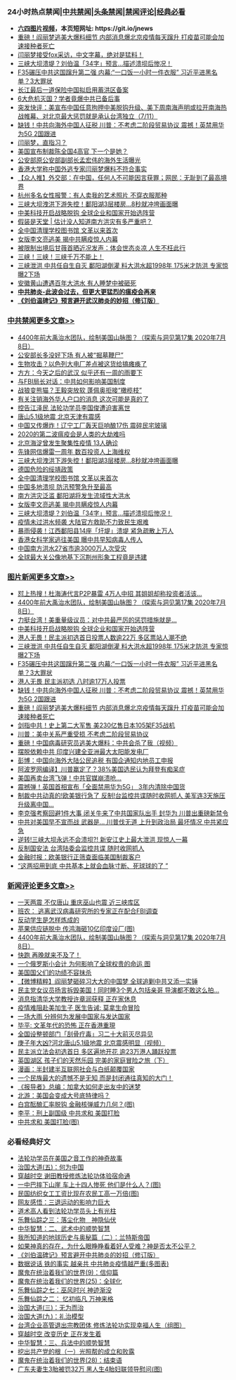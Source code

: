 <div id="tt">
<h3>24小时热点禁闻|<a href="#%E4%B8%AD%E5%85%B1%E7%A6%81%E9%97%BB%E6%9B%B4%E5%A4%9A%E6%96%87%E7%AB%A0">中共禁闻</a>|<a href="#%E5%9B%BE%E7%89%87%E6%96%B0%E9%97%BB%E6%9B%B4%E5%A4%9A%E6%96%87%E7%AB%A0">头条禁闻</a>|<a href="#%E6%96%B0%E9%97%BB%E8%AF%84%E8%AE%BA%E6%9B%B4%E5%A4%9A%E6%96%87%E7%AB%A0">禁闻评论|<a href="#%E5%BF%85%E7%9C%8B%E7%BB%8F%E5%85%B8%E5%A5%BD%E6%96%87">经典必看</a></h3>
<ul>
<li><b><a href="http://d1.bdrive.tk/64.mp4" target="_blank">六四图片视频</a>，本页短网址: https://git.io/jnews</b></li>
<li><a href="https://github.com/fqnews/bnews/blob/master/topimagenews/20200711/1359246.md">重磅！阎丽梦逃美大爆料细节 内部消息爆北京疫情每天蹿升 打疫苗可能会加速接种者死亡</a></li>
<li><a href="https://github.com/fqnews/bnews/blob/master/cbnews/20200711/1359139.md">闫丽梦接受fox采访，中文字幕，绝对是猛料！</a></li>
<li><a href="https://github.com/fqnews/bnews/blob/master/cbnews/20200711/1359241.md">三峡大坝溃堤？刘伯温「34字」预言…描述溃坝后惨况！</a></li>
<li><a href="https://github.com/fqnews/bnews/blob/master/topimagenews/20200711/1359315.md">F35碾压中共这国蹿升第二强 内幕:“一口饭一小时一件衣服” 习近平进黑名单？3大罪状</a></li>
<li><a href="https://github.com/fqnews/bnews/blob/master/cbnews/20200711/1359222.md">长江最后一道保险中国拟启用蓄洪区备案 </a></li>
<li><a href="https://github.com/fqnews/bnews/blob/master/cnnews/20200711/1359339.md">6大危机灭国？学者竟爆中共已备后事</a></li>
<li><a href="https://github.com/fqnews/bnews/blob/master/bannedvideo/20200712/1359395.md">突发快评：美宣布中国任意拘押中美脱钩升级、美下周南海声明或拉开南海热战帷幕、对北京最大惩罚就是承认台湾独立（7/11）</a></li>
<li><a href="https://github.com/fqnews/bnews/blob/master/topimagenews/20200711/1359287.md">缺钱！中共向海外中国人征税 川普：不考虑二阶段贸易协议 震撼！英禁用华为5G 2国跟进</a></li>
<li><a href="https://github.com/fqnews/bnews/blob/master/bannedvideo/20200711/1359351.md">闫丽梦，直指习？</a></li>
<li><a href="https://github.com/fqnews/bnews/blob/master/cbnews/20200711/1359151.md">美国宣布制裁陈全国4高官 下一个是她？</a></li>
<li><a href="https://github.com/fqnews/bnews/blob/master/cnnews/20200712/1359439.md">公安部原公安部副部长孟宏伟的海外生活曝光</a></li>
<li><a href="https://github.com/fqnews/bnews/blob/master/ssgc/20200712/1359405.md">香港大学称中国外逃专家闫丽梦爆料不符合事实</a></li>
<li><a href="https://github.com/fqnews/bnews/blob/master/baitai/20200712/1359371.md">【众人推】外交部：在中国，任何人不可能因言获罪；网民：无耻到了最高境界</a></li>
<li><a href="https://github.com/fqnews/bnews/blob/master/baitai/20200711/1359199.md">杭州多名女性报警：有人卖我的艺术照片 不穿衣服那种</a></li>
<li><a href="https://github.com/fqnews/bnews/blob/master/cbnews/20200712/1359368.md">三峡大坝洩洪下游失控！鄱阳湖3层楼房…8秒就冲垮画面曝</a></li>
<li><a href="https://github.com/fqnews/bnews/blob/master/topimagenews/20200712/1359376.md">中美科技开启战略脱钩 全球企业和国家开始选阵营</a></li>
<li><a href="https://github.com/fqnews/bnews/blob/master/baitai/20200712/1359392.md">假装是天堂 &#124; 估计没人知道南方洪灾有多严重吧？</a></li>
<li><a href="https://github.com/fqnews/bnews/blob/master/cbnews/20200711/1359346.md">全中国清理学校图书馆 文革以来首次</a></li>
<li><a href="https://github.com/fqnews/bnews/blob/master/cbnews/20200711/1359245.md">女版李文亮逃美 揭中共瞒疫惊人内幕</a></li>
<li><a href="https://github.com/fqnews/bnews/blob/master/yule/20200712/1359415.md">被限制出境后甘薇首晒近况发声：体会世态炎凉 人生不枉此行</a></li>
<li><a href="https://github.com/fqnews/bnews/blob/master/bannedvideo/20200711/1359254.md">三峡！三峡！三峡千万不能上！</a></li>
<li><a href="https://github.com/fqnews/bnews/blob/master/topimagenews/20200711/1359353.md">三峡泄洪 中共任自生自灭 鄱阳湖倒灌 料大洪水超1998年 175米才防洪 专家惊曝2下场</a></li>
<li><a href="https://github.com/fqnews/bnews/blob/master/cbnews/20200711/1359220.md">安徽黄山遭遇百年大洪水 有人睡梦中被砸死</a></li>
<li><b><a href="https://github.com/fqnews/bnews/blob/master/comments/20200211/1275071.md" target="_blank">中共肺炎-此波会过去，但更大更猛烈的瘟疫会再来</a></b></li>
<li><b><a href="https://github.com/fqnews/bnews/blob/master/comments/20200207/1272816.md" target="_blank">《刘伯温碑记》预言避开武汉肺炎的妙招（修订版）</a></b></li>
</ul>
</div>

<div class="catlist">
<h3><a href="https://github.com/fqnews/bnews/blob/master/cbnews/" target="_blank">中共禁闻</a><span><a href="https://github.com/fqnews/bnews/blob/master/cbnews/" target="_blank" rel="nofollow">更多文章>></a></span></h3>
<ul>
<li><a href="https://github.com/fqnews/bnews/blob/master/comments/20200712/1359461.md" target="_blank">4400年前大禹治水团队，绘制美国山脉图？（探索与洞见第17集 2020年7月8日）</a></li>
<li><a href="https://github.com/fqnews/bnews/blob/master/cbnews/20200712/1359524.md" target="_blank">公安部长多没好下场 有人被“掘墓鞭尸”</a></li>
<li><a href="https://github.com/fqnews/bnews/blob/master/cbnews/20200712/1359523.md" target="_blank">生物攻击？以色列大电厂差点被这货给搞瘫痪了</a></li>
<li><a href="https://github.com/fqnews/bnews/blob/master/cbnews/20200712/1359522.md" target="_blank">方方：今天之后的武汉 似乎还有一周的雨要下</a></li>
<li><a href="https://github.com/fqnews/bnews/blob/master/cbnews/20200712/1359469.md" target="_blank">与FBI局长对话：中共如何影响美国制度</a></li>
<li><a href="https://github.com/fqnews/bnews/blob/master/cbnews/20200712/1359468.md" target="_blank">战狼变熊猫？王毅突放软 蓬佩奥拒接“橄榄枝”</a></li>
<li><a href="https://github.com/fqnews/bnews/blob/master/cbnews/20200712/1359467.md" target="_blank">有关注销海外华人户口的消息 这次可能是真的了</a></li>
<li><a href="https://github.com/fqnews/bnews/blob/master/cbnews/20200712/1359466.md" target="_blank">控告江泽民 法轮功学员李国俊遭迫害离世</a></li>
<li><a href="https://github.com/fqnews/bnews/blob/master/cbnews/20200712/1359443.md" target="_blank">唐山5.1级地震 北京天津有震感</a></li>
<li><a href="https://github.com/fqnews/bnews/blob/master/cbnews/20200712/1359442.md" target="_blank">中国又传爆炸！辽宁工厂轰天巨响酿17伤 震碎民宅玻璃</a></li>
<li><a href="https://github.com/fqnews/bnews/blob/master/comments/20200712/1359432.md" target="_blank">2020的第二波瘟疫会是人类的大劫难吗</a></li>
<li><a href="https://github.com/fqnews/bnews/blob/master/cbnews/20200712/1359382.md" target="_blank">北京海淀曾发生聚集性疫情 13人确诊</a></li>
<li><a href="https://github.com/fqnews/bnews/blob/master/cbnews/20200712/1359381.md" target="_blank">先锋网信爆雷一周年 数百投资人上海维权</a></li>
<li><a href="https://github.com/fqnews/bnews/blob/master/cbnews/20200712/1359368.md" target="_blank">三峡大坝洩洪下游失控！鄱阳湖3层楼房…8秒就冲垮画面曝</a></li>
<li><a href="https://github.com/fqnews/bnews/blob/master/cbnews/20200711/1359350.md" target="_blank">德国危险的绥靖政策</a></li>
<li><a href="https://github.com/fqnews/bnews/blob/master/cbnews/20200711/1359346.md" target="_blank">全中国清理学校图书馆 文革以来首次</a></li>
<li><a href="https://github.com/fqnews/bnews/blob/master/cbnews/20200711/1359298.md" target="_blank">中国多地溃坝 防汛预警急升至最高</a></li>
<li><a href="https://github.com/fqnews/bnews/blob/master/cbnews/20200711/1359292.md" target="_blank">南方洪灾泛滥 鄱阳湖将发生流域性大洪水</a></li>
<li><a href="https://github.com/fqnews/bnews/blob/master/cbnews/20200711/1359245.md" target="_blank">女版李文亮逃美 揭中共瞒疫惊人内幕</a></li>
<li><a href="https://github.com/fqnews/bnews/blob/master/cbnews/20200711/1359241.md" target="_blank">三峡大坝溃堤？刘伯温「34字」预言…描述溃坝后惨况！</a></li>
<li><a href="https://github.com/fqnews/bnews/blob/master/cbnews/20200711/1359240.md" target="_blank">疫情未过洪水频袭 大陆官方救助不力致民生艰难</a></li>
<li><a href="https://github.com/fqnews/bnews/blob/master/cbnews/20200711/1359238.md" target="_blank">暴雨侵袭！江西鄱阳县14座「圩堤」溃堤 紧急疏散上万人</a></li>
<li><a href="https://github.com/fqnews/bnews/blob/master/cbnews/20200711/1359207.md" target="_blank">香港女科学家逃往美国 曝中共早知病毒人传人</a></li>
<li><a href="https://github.com/fqnews/bnews/blob/master/cbnews/20200711/1359228.md" target="_blank">中国南方洪水27省市逾3000万人次受灾</a></li>
<li><a href="https://github.com/fqnews/bnews/blob/master/cbnews/20200711/1359227.md" target="_blank">全球最大关公像地基下沉荆州形象工程竟是违建</a></li>

</ul>
</div>
<div class="catlist">
<h3><a href="https://github.com/fqnews/bnews/blob/master/topimagenews/" target="_blank">图片新闻</a><span><a href="https://github.com/fqnews/bnews/blob/master/topimagenews/" target="_blank" rel="nofollow">更多文章>></a></span></h3>
<ul>
<li><a href="https://github.com/fqnews/bnews/blob/master/topimagenews/20200712/1359572.md" target="_blank">怼上热搜！杜海涛代言P2P暴雷 4万人中招 其姐姐却称投资者活该…</a></li>
<li><a href="https://github.com/fqnews/bnews/blob/master/comments/20200712/1359461.md" target="_blank">4400年前大禹治水团队，绘制美国山脉图？（探索与洞见第17集 2020年7月8日）</a></li>
<li><a href="https://github.com/fqnews/bnews/blob/master/topimagenews/20200712/1359465.md" target="_blank">力挺台湾！美重量级议员：对中共最严厉的惩罚措施就是&#8230;</a></li>
<li><a href="https://github.com/fqnews/bnews/blob/master/topimagenews/20200712/1359376.md" target="_blank">中美科技开启战略脱钩 全球企业和国家开始选阵营</a></li>
<li><a href="https://github.com/fqnews/bnews/blob/master/topimagenews/20200711/1359354.md" target="_blank">港人无畏！民主派初选首日投票人数逾22万 多区票站人潮不绝</a></li>
<li><a href="https://github.com/fqnews/bnews/blob/master/topimagenews/20200711/1359353.md" target="_blank">三峡泄洪 中共任自生自灭 鄱阳湖倒灌 料大洪水超1998年 175米才防洪 专家惊曝2下场</a></li>
<li><a href="https://github.com/fqnews/bnews/blob/master/topimagenews/20200711/1359315.md" target="_blank">F35碾压中共这国蹿升第二强 内幕:“一口饭一小时一件衣服” 习近平进黑名单？3大罪状</a></li>
<li><a href="https://github.com/fqnews/bnews/blob/master/topimagenews/20200711/1359312.md" target="_blank">港人无畏 民主派初选 八时逾17万人投票</a></li>
<li><a href="https://github.com/fqnews/bnews/blob/master/topimagenews/20200711/1359287.md" target="_blank">缺钱！中共向海外中国人征税 川普：不考虑二阶段贸易协议 震撼！英禁用华为5G 2国跟进</a></li>
<li><a href="https://github.com/fqnews/bnews/blob/master/topimagenews/20200711/1359246.md" target="_blank">重磅！阎丽梦逃美大爆料细节 内部消息爆北京疫情每天蹿升 打疫苗可能会加速接种者死亡</a></li>
<li><a href="https://github.com/fqnews/bnews/blob/master/topimagenews/20200711/1359035.md" target="_blank">剑指中共！史上第二大军售 美230亿售日本105架F35战机</a></li>
<li><a href="https://github.com/fqnews/bnews/blob/master/topimagenews/20200711/1359034.md" target="_blank">川普：美中关系严重受损 不考虑二阶段贸易协议</a></li>
<li><a href="https://github.com/fqnews/bnews/blob/master/comments/20200711/1359027.md" target="_blank">重磅！中国病毒研究员逃美大爆料：中共会杀了我（视频）</a></li>
<li><a href="https://github.com/fqnews/bnews/blob/master/topimagenews/20200711/1359022.md" target="_blank">摆脱依赖中共 印度兴建全亚洲最大太阳能发电厂</a></li>
<li><a href="https://github.com/fqnews/bnews/blob/master/topimagenews/20200711/1358963.md" target="_blank">彭博：中国向海外大陆公民追税 有国企通知内地员工申报</a></li>
<li><a href="https://github.com/fqnews/bnews/blob/master/topimagenews/20200710/1358868.md" target="_blank">阿波罗网编译】川普赢定了？38%美国选民认为拜登有痴呆症</a></li>
<li><a href="https://github.com/fqnews/bnews/blob/master/topimagenews/20200710/1358865.md" target="_blank">美国再卖台湾飞弹！中共官媒崩溃呛…</a></li>
<li><a href="https://github.com/fqnews/bnews/blob/master/topimagenews/20200710/1358864.md" target="_blank">震撼弹！英国首相宣布「全面禁用华为5G」 3年内清除中国货</a></li>
<li><a href="https://github.com/fqnews/bnews/blob/master/topimagenews/20200710/1358857.md" target="_blank">制裁中共动真的!欧美银行急了 反制!台监控共谍随时收网抓人 美军连3天施压升级离中国…</a></li>
<li><a href="https://github.com/fqnews/bnews/blob/master/topimagenews/20200710/1358837.md" target="_blank">李克强考察回避1件大事 闭关牛来了中共国家队出手 封华为 川普出重磅新禁令</a></li>
<li><a href="https://github.com/fqnews/bnews/blob/master/topimagenews/20200710/1358771.md" target="_blank">中共对美国早不宣而战 武器是&#8230; 川普伐无道 上升到政治局 最坏情况 中共紧应急</a></li>
<li><a href="https://github.com/fqnews/bnews/blob/master/topimagenews/20200710/1358763.md" target="_blank">逆转!三峡大坝永远不会溃坝?! 新安江史上最大泄洪 现惊人一幕</a></li>
<li><a href="https://github.com/fqnews/bnews/blob/master/topimagenews/20200710/1358682.md" target="_blank">反制国安法 台湾陆委会监控共谍 随时收网抓人</a></li>
<li><a href="https://github.com/fqnews/bnews/blob/master/topimagenews/20200710/1358676.md" target="_blank">金融时报：欧美银行正筛查面临美国制裁客户</a></li>
<li><a href="https://github.com/fqnews/bnews/blob/master/topimagenews/20200710/1358675.md" target="_blank">“这两招用到底 中共基本上就会血脉寸断、死球球的了 ”</a></li>

</ul>
</div>
<div class="catlist">
<h3><a href="https://github.com/fqnews/bnews/blob/master/comments/" target="_blank">新闻评论</a><span><a href="https://github.com/fqnews/bnews/blob/master/comments/" target="_blank" rel="nofollow">更多文章>></a></span></h3>
<ul>
<li><a href="https://github.com/fqnews/bnews/blob/master/comments/20200712/1359575.md" target="_blank">一天两震 不仅唐山 重庆巫山也震 近三峡库区</a></li>
<li><a href="https://github.com/fqnews/bnews/blob/master/comments/20200712/1359564.md" target="_blank">班农： 逃离武汉病毒研究所的专家正在配合FBI调查</a></li>
<li><a href="https://github.com/fqnews/bnews/blob/master/comments/20200712/1359562.md" target="_blank">反动学生是怎样炼成的</a></li>
<li><a href="https://github.com/fqnews/bnews/blob/master/comments/20200712/1359561.md" target="_blank">苹果供应链脱中 传鸿海砸10亿印度设厂(图)</a></li>
<li><a href="https://github.com/fqnews/bnews/blob/master/comments/20200712/1359461.md" target="_blank">4400年前大禹治水团队，绘制美国山脉图？（探索与洞见第17集 2020年7月8日）</a></li>
<li><a href="https://github.com/fqnews/bnews/blob/master/comments/20200712/1359545.md" target="_blank">快跑 再晚就来不及了！</a></li>
<li><a href="https://github.com/fqnews/bnews/blob/master/comments/20200712/1359543.md" target="_blank">一个俄罗斯小会计 为何影响了全球权贵的命运 图</a></li>
<li><a href="https://github.com/fqnews/bnews/blob/master/comments/20200712/1359539.md" target="_blank">美国国父们的功绩不容抹杀</a></li>
<li><a href="https://github.com/fqnews/bnews/blob/master/comments/20200712/1359538.md" target="_blank">【微博精粹】阎丽梦砸碎习大大的中国梦 全球追剿中共又添一实锤</a></li>
<li><a href="https://github.com/fqnews/bnews/blob/master/comments/20200712/1359537.md" target="_blank">民主党女议员扬言拆毁美国！同时睡3个男人包括亲哥 导演都不敢这么拍…</a></li>
<li><a href="https://github.com/fqnews/bnews/blob/master/comments/20200712/1359534.md" target="_blank">消息指清华大学教授许章润获释 正在家休息</a></li>
<li><a href="https://github.com/fqnews/bnews/blob/master/comments/20200712/1359533.md" target="_blank">疫情难阻赴美加生子 医生告诫: 莫拿生命冒险</a></li>
<li><a href="https://github.com/fqnews/bnews/blob/master/comments/20200712/1359527.md" target="_blank">一场大雨 分辨何为发展中国家与发达国家</a></li>
<li><a href="https://github.com/fqnews/bnews/blob/master/comments/20200712/1359526.md" target="_blank">毕平: 文革年代的恐怖 正在香港重現</a></li>
<li><a href="https://github.com/fqnews/bnews/blob/master/comments/20200712/1359525.md" target="_blank">全国设整顿部门「刮骨疗毒」习二十大前灭尽异见</a></li>
<li><a href="https://github.com/fqnews/bnews/blob/master/comments/20200712/1359505.md" target="_blank">庚子年大凶?河北唐山5.1级地震 北京震感明显（视频）</a></li>
<li><a href="https://github.com/fqnews/bnews/blob/master/comments/20200712/1359504.md" target="_blank">民主派立法会初选首日 多区遍地开花 逾23万港人踊跃投票</a></li>
<li><a href="https://github.com/fqnews/bnews/blob/master/comments/20200712/1359503.md" target="_blank">英国湖区 孩子们的天然乐园 完美的家庭冒险之旅（下）</a></li>
<li><a href="https://github.com/fqnews/bnews/blob/master/comments/20200712/1359491.md" target="_blank">漫画：半封建半互联网社会与白纸颠覆国家</a></li>
<li><a href="https://github.com/fqnews/bnews/blob/master/comments/20200712/1359490.md" target="_blank">一个民族最大的遗憾不是无知 而是封闭通往真知的大门！</a></li>
<li><a href="https://github.com/fqnews/bnews/blob/master/comments/20200712/1359489.md" target="_blank">《报导者》总编：加拿大如何走出友中的迷梦</a></li>
<li><a href="https://github.com/fqnews/bnews/blob/master/comments/20200712/1359488.md" target="_blank">北游：美国会变成大号底特律吗？</a></li>
<li><a href="https://github.com/fqnews/bnews/blob/master/comments/20200712/1359464.md" target="_blank">白宫酝酿汇率脱钩 金融核弹威力几何？(图)</a></li>
<li><a href="https://github.com/fqnews/bnews/blob/master/comments/20200712/1359444.md" target="_blank">李平：刑上副国级 中共求和 美国打脸</a></li>
<li><a href="https://github.com/fqnews/bnews/blob/master/comments/20200712/1359438.md" target="_blank">中共求和 美国打脸(图)</a></li>

</ul>
</div>

<div class="catlist">
<h3>必看经典好文</h3>
<ul>
<li><a href="https://github.com/fqnews/bnews/blob/master/comments/20200511/1326751.md" target="_blank">法轮功学员在美国之音工作的神奇故事</a></li>
<li><a href="https://github.com/fqnews/bnews/blob/master/cbnews/20180311/913065.md" target="_blank">治国大道(五)：何为中国</a></li>
<li><a href="https://github.com/fqnews/bnews/blob/master/comments/20200511/1322384.md" target="_blank">穿越时空 谢田教授修炼法轮功体验宿命通</a></li>
<li><a href="https://github.com/fqnews/bnews/blob/master/cbnews/20200611/1343057.md" target="_blank">一中巴摔下山崖 车上十四人惨死 他们是什么人？(图)</a></li>
<li><a href="https://github.com/fqnews/bnews/blob/master/lifebaike/20200515/1328783.md" target="_blank">民国纺织女工工资比现在农民工高一万倍(图)</a></li>
<li><a href="https://github.com/fqnews/bnews/blob/master/cbnews/20200126/1265515.md" target="_blank">网友感悟：三退运动的影响力巨大</a></li>
<li><a href="https://github.com/fqnews/bnews/blob/master/comments/20200227/1284657.md" target="_blank">道术高人看到法轮功学员头上有光柱</a></li>
<li><a href="https://github.com/fqnews/bnews/blob/master/tculture/20190101/1056889.md" target="_blank">乐舞仙踪之三：落尘化物　神隐仙伏</a></li>
<li><a href="https://github.com/fqnews/bnews/blob/master/comments/20200605/783249.md" target="_blank">中华智慧：二、武术中的顺势智慧</a></li>
<li><a href="https://github.com/fqnews/bnews/blob/master/tculture/xiulian/20170614/774347.md" target="_blank">我所知道的地球历史与奥秘篇（二）：兰特斯帝国</a></li>
<li><a href="https://github.com/fqnews/bnews/blob/master/comments/20200623/1346844.md" target="_blank">如果神真的存在，为什么眼睁睁看着好人受难？神是否太不公平？</a></li>
<li><a href="https://github.com/fqnews/bnews/blob/master/comments/20200207/1272816.md" target="_blank">《刘伯温碑记》预言避开中共肺炎的妙招（修订版）</a></li>
<li><a href="https://github.com/fqnews/bnews/blob/master/comments/20200620/1347687.md" target="_blank">数据说话 铁的事实 越亲共 中共肺炎疫情越严重(多图表)</a></li>
<li><a href="https://github.com/fqnews/bnews/blob/master/topimagenews/20180529/949649.md" target="_blank">魔鬼在统治着我们的世界(9)：信仰篇</a></li>
<li><a href="https://github.com/fqnews/bnews/blob/master/comments/20181017/1014654.md" target="_blank">魔鬼在统治着我们的世界(25)：全球化</a></li>
<li><a href="https://github.com/fqnews/bnews/blob/master/tculture/20190101/792550.md" target="_blank">乐舞仙踪之七：巫风时兴 神迹渐没</a></li>
<li><a href="https://github.com/fqnews/bnews/blob/master/tculture/20170711/790081.md" target="_blank">乐舞仙踪之二： 忆初临凡 万神来格</a></li>
<li><a href="https://github.com/fqnews/bnews/blob/master/cbnews/20180309/912114.md" target="_blank">治国大道(三)：无为而治</a></li>
<li><a href="https://github.com/fqnews/bnews/blob/master/cbnews/20180315/914943.md" target="_blank">治国大道(九)：礼治模型</a></li>
<li><a href="https://github.com/fqnews/bnews/blob/master/comments/20200528/1335859.md" target="_blank">台湾企业高管退出宗教团体 修炼法轮功实现幸福人生（组图）</a></li>
<li><a href="https://github.com/fqnews/bnews/blob/master/comments/20200626/1259925.md" target="_blank">穿越时空 改变历史 正在发生着</a></li>
<li><a href="https://github.com/fqnews/bnews/blob/master/comments/20200605/783248.md" target="_blank">中华智慧：三、兵法中的顺势智慧</a></li>
<li><a href="https://github.com/fqnews/bnews/blob/master/comments/20200629/1352460.md" target="_blank">挖出共产党的根（一）光照帮的成立和败露</a></li>
<li><a href="https://github.com/fqnews/bnews/blob/master/comments/20181228/1054609.md" target="_blank">魔鬼在统治着我们的世界(28)：结束语</a></li>
<li><a href="https://github.com/fqnews/bnews/blob/master/cbnews/20200611/1343037.md" target="_blank">广东夫妻生3胎被罚32万 黑人生4胎妇联领导慰问(图)</a></li>

</ul>
</div>